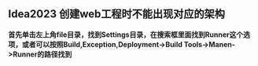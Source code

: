 

## 





## Idea2023 创建web工程时不能出现对应的架构

**首先单击左上角file目录，找到Settings目录，在搜索框里面找到Runner这个选项，或者可以按照Build,Exception,Deployment->Build Tools->Manen->Runner的路径找到**